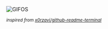 <div align="justify">
<picture>
    <source media="(prefers-color-scheme: dark)" srcset="https://i.ibb.co/v6P79pkt/output-gif.gif">
    <source media="(prefers-color-scheme: light)" srcset="https://i.ibb.co/v6P79pkt/output-gif.gif">
    <img alt="GIFOS" src="https://i.ibb.co/v6P79pkt/output-gif.gif">
</picture>

<sub><i>inspired from [x0rzavi/github-readme-terminal](https://github.com/x0rzavi/github-readme-terminal)</i></sub>

</div>

<!-- Image deletion URL: https://ibb.co/tTs7RgDd/be0524f69d55a674ab4bf36a9e984675 -->